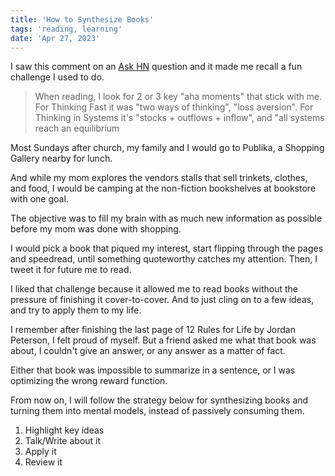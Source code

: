 ```yaml
---
title: 'How to Synthesize Books'
tags: 'reading, learning'
date: 'Apr 27, 2023'
---
```


I saw this comment on an [Ask HN](https://news.ycombinator.com/item?id=35728268) question and it made me recall a fun challenge I used to do.

> When reading, I look for 2 or 3 key "aha moments" that stick with me. For Thinking Fast it was "two ways of thinking", "loss aversion". For Thinking in Systems it's "stocks + outflows + inflow", and "all systems reach an equilibrium

Most Sundays after church, my family and I would go to Publika, a Shopping Gallery nearby for lunch.

And while my mom explores the vendors stalls that sell trinkets, clothes, and food, I would be camping at the non-fiction bookshelves at bookstore with one goal.

The objective was to fill my brain with as much new information as possible before my mom was done with shopping.

I would pick a book that piqued my interest, start flipping through the pages and speedread, until something quoteworthy catches my attention. Then, I tweet it for future me to read.

I liked that challenge because it allowed me to read books without the pressure of finishing it cover-to-cover. And to just cling on to a few ideas, and try to apply them to my life.

I remember after finishing the last page of 12 Rules for Life by Jordan Peterson, I felt proud of myself. But a friend asked me what that book was about, I couldn't give an answer, or any answer as a matter of fact.

Either that book was impossible to summarize in a sentence, or I was optimizing the wrong reward function.

From now on, I will follow the strategy below for synthesizing books and turning them into mental models, instead of passively consuming them.

1. Highlight key ideas
2. Talk/Write about it
3. Apply it
4. Review it
